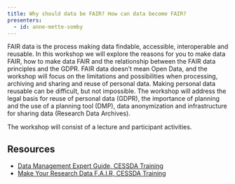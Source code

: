 ```yaml
---
title: Why should data be FAIR? How can data become FAIR?
presenters:
  - id: anne-mette-somby
---
```


FAIR data is the process making data findable, accessible, interoperable and reusable.
In this workshop we will explore the reasons for you to make data FAIR, how to make data FAIR and the relationship between the FAIR data principles and the GDPR. FAIR data doesn’t mean Open Data, and the workshop will focus on the limitations and possibilities when processing, archiving and sharing and reuse of personal data.
Making personal data reusable can be difficult, but not impossible. The workshop will address the legal basis for reuse of personal data (GDPR), the importance of planning and the use of a planning tool (DMP), data anonymization and infrastructure for sharing data (Research Data Archives).

The workshop will consist of a lecture and participant activities.

## Resources

- [Data Management Expert Guide, CESSDA Training](https://www.cessda.eu/Training/Training-Resources/Library/Data-Management-Expert-Guide)
- [Make Your Research Data F.A.I.R, CESSDA Training](https://www.youtube.com/watch?v=kIwHJ6DkFdc&list=PLSzjTR7L6XhGb8h3SMG3e8-HOdnQ13PyW&index=13&t=0s)
